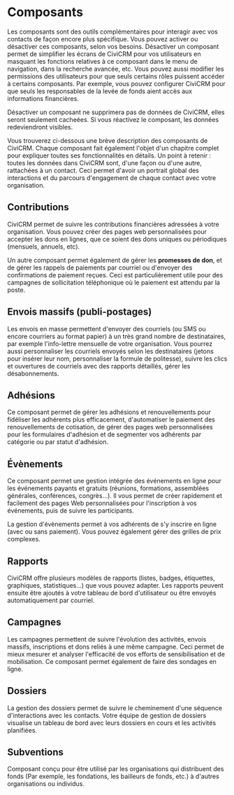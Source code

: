 Composants
===========

Les composants sont des outils complémentaires pour interagir avec vos contacts de façon encore plus spécifique. Vous pouvez activer ou désactiver ces composants, selon vos besoins. Désactiver un composant permet de simplifier les écrans de CiviCRM pour vos utilisateurs en masquant les fonctions relatives à ce composant dans le menu de navigation, dans la recherche avancée, etc. Vous pouvez aussi modifier les permissions des utilisateurs pour que seuls certains rôles puissent accéder à certains composants. Par exemple, vous pouvez configurer CiviCRM pour que seuls les responsables de la levée de fonds aient accès aux informations financières.

Désactiver un composant ne supprimera pas de données de CiviCRM, elles seront seulement cacheées. Si vous réactivez le composant, les données redeviendront visibles.

Vous trouverez ci-dessous une brève description des composants de CiviCRM. Chaque composant fait également l'objet d'un chapitre complet pour expliquer toutes ses fonctionnalités en détails. Un point à retenir : toutes les données dans CiviCRM sont, d'une façon ou d'une autre, rattachées à un contact. Ceci permet d'avoir un portrait global des interactions et du parcours d'engagement de chaque contact avec votre organisation.

Contributions
--------------

CiviCRM permet de suivre les contributions financières adressées à votre organisation. Vous pouvez créer des pages web personnalisées pour accepter les dons en lignes, que ce soient des dons uniques ou périodiques (mensuels, annuels, etc).

Un autre composant permet également de gérer les **promesses de don**, et de gérer les rappels de paiements par courriel ou d'envoyer des confirmations de paiement reçues. Ceci est particulièrement utile pour des campagnes de sollicitation téléphonique où le paiement est attendu par la poste.

Envois massifs (publi-postages)
---------------

Les envois en masse permettent d'envoyer des courriels (ou SMS ou encore courriers au format papier) à un très grand nombre de destinataires, par exemple l'info-lettre mensuelle de votre organisation. Vous pourrez aussi personnaliser les courriels envoyés selon les destinataires (jetons pour insérer leur nom, personnaliser la formule de politesse), suivre les clics et ouvertures de courriels avec des rapports détaillés, gérer les désabonnements.

Adhésions
---------

Ce composant permet de gérer les adhésions et renouvellements pour fidéliser les adhérents plus efficacement, d'automatiser le paiement des renouvellements de cotisation, de gérer des pages web personnalisées pour les formulaires d'adhésion et de segmenter vos adhérents par catégorie ou par statut d'adhésion.

Évènements
-------------

Ce composant permet une gestion intégrée des événements en ligne pour les événements payants et gratuits (réunions, formations, assemblées générales, conférences, congrès...). Il vous permet de créer rapidement et facilement des pages Web personnalisées pour l'inscription à vos événements, puis de suivre les participants.

La gestion d'évènements permet à vos adhérents de s'y inscrire en ligne (avec ou sans paiement). Vous pouvez également gérer des grilles de prix complexes.

Rapports
--------------

CiviCRM offre plusieurs modèles de rapports (listes, badges, étiquettes, graphiques, statistiques...) que vous pouvez adapter. Les rapports peuvent ensuite être ajoutés à votre tableau de bord d'utilisateur ou être envoyés automatiquement par courriel.

Campagnes
----------------

Les campagnes permettent de suivre l'évolution des activités, envois massifs, inscriptions et dons reliés à une même campagne. Ceci permet de mieux mesurer et analyser l'efficacité de vos efforts de sensibilisation et de mobilisation. Ce composant permet également de faire des sondages en ligne.

Dossiers
---------

La gestion des dossiers permet de suivre le cheminement d'une séquence d'interactions avec les contacts. Votre équipe de gestion de dossiers visualise un tableau de bord avec leurs dossiers en cours et les activités planifiées.

Subventions
-------------

Composant conçu pour être utilisé par les organisations qui distribuent des fonds (Par exemple, les fondations, les bailleurs de fonds, etc.) à d'autres organisations ou individus.

